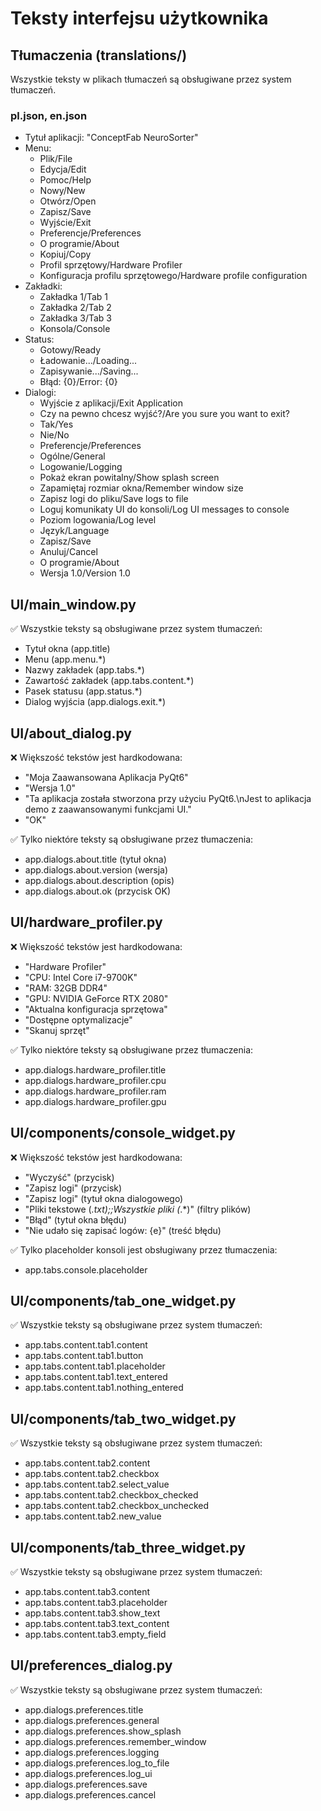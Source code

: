 # Teksty interfejsu użytkownika

## Tłumaczenia (translations/)

Wszystkie teksty w plikach tłumaczeń są obsługiwane przez system tłumaczeń.

### pl.json, en.json

- Tytuł aplikacji: "ConceptFab NeuroSorter"
- Menu:
  - Plik/File
  - Edycja/Edit
  - Pomoc/Help
  - Nowy/New
  - Otwórz/Open
  - Zapisz/Save
  - Wyjście/Exit
  - Preferencje/Preferences
  - O programie/About
  - Kopiuj/Copy
  - Profil sprzętowy/Hardware Profiler
  - Konfiguracja profilu sprzętowego/Hardware profile configuration
- Zakładki:
  - Zakładka 1/Tab 1
  - Zakładka 2/Tab 2
  - Zakładka 3/Tab 3
  - Konsola/Console
- Status:
  - Gotowy/Ready
  - Ładowanie.../Loading...
  - Zapisywanie.../Saving...
  - Błąd: {0}/Error: {0}
- Dialogi:
  - Wyjście z aplikacji/Exit Application
  - Czy na pewno chcesz wyjść?/Are you sure you want to exit?
  - Tak/Yes
  - Nie/No
  - Preferencje/Preferences
  - Ogólne/General
  - Logowanie/Logging
  - Pokaż ekran powitalny/Show splash screen
  - Zapamiętaj rozmiar okna/Remember window size
  - Zapisz logi do pliku/Save logs to file
  - Loguj komunikaty UI do konsoli/Log UI messages to console
  - Poziom logowania/Log level
  - Język/Language
  - Zapisz/Save
  - Anuluj/Cancel
  - O programie/About
  - Wersja 1.0/Version 1.0

## UI/main_window.py

✅ Wszystkie teksty są obsługiwane przez system tłumaczeń:

- Tytuł okna (app.title)
- Menu (app.menu.\*)
- Nazwy zakładek (app.tabs.\*)
- Zawartość zakładek (app.tabs.content.\*)
- Pasek statusu (app.status.\*)
- Dialog wyjścia (app.dialogs.exit.\*)

## UI/about_dialog.py

❌ Większość tekstów jest hardkodowana:

- "Moja Zaawansowana Aplikacja PyQt6"
- "Wersja 1.0"
- "Ta aplikacja została stworzona przy użyciu PyQt6.\nJest to aplikacja demo z zaawansowanymi funkcjami UI."
- "OK"

✅ Tylko niektóre teksty są obsługiwane przez tłumaczenia:

- app.dialogs.about.title (tytuł okna)
- app.dialogs.about.version (wersja)
- app.dialogs.about.description (opis)
- app.dialogs.about.ok (przycisk OK)

## UI/hardware_profiler.py

❌ Większość tekstów jest hardkodowana:

- "Hardware Profiler"
- "CPU: Intel Core i7-9700K"
- "RAM: 32GB DDR4"
- "GPU: NVIDIA GeForce RTX 2080"
- "Aktualna konfiguracja sprzętowa"
- "Dostępne optymalizacje"
- "Skanuj sprzęt"

✅ Tylko niektóre teksty są obsługiwane przez tłumaczenia:

- app.dialogs.hardware_profiler.title
- app.dialogs.hardware_profiler.cpu
- app.dialogs.hardware_profiler.ram
- app.dialogs.hardware_profiler.gpu

## UI/components/console_widget.py

❌ Większość tekstów jest hardkodowana:

- "Wyczyść" (przycisk)
- "Zapisz logi" (przycisk)
- "Zapisz logi" (tytuł okna dialogowego)
- "Pliki tekstowe (_.txt);;Wszystkie pliki (_.\*)" (filtry plików)
- "Błąd" (tytuł okna błędu)
- "Nie udało się zapisać logów: {e}" (treść błędu)

✅ Tylko placeholder konsoli jest obsługiwany przez tłumaczenia:

- app.tabs.console.placeholder

## UI/components/tab_one_widget.py

✅ Wszystkie teksty są obsługiwane przez system tłumaczeń:

- app.tabs.content.tab1.content
- app.tabs.content.tab1.button
- app.tabs.content.tab1.placeholder
- app.tabs.content.tab1.text_entered
- app.tabs.content.tab1.nothing_entered

## UI/components/tab_two_widget.py

✅ Wszystkie teksty są obsługiwane przez system tłumaczeń:

- app.tabs.content.tab2.content
- app.tabs.content.tab2.checkbox
- app.tabs.content.tab2.select_value
- app.tabs.content.tab2.checkbox_checked
- app.tabs.content.tab2.checkbox_unchecked
- app.tabs.content.tab2.new_value

## UI/components/tab_three_widget.py

✅ Wszystkie teksty są obsługiwane przez system tłumaczeń:

- app.tabs.content.tab3.content
- app.tabs.content.tab3.placeholder
- app.tabs.content.tab3.show_text
- app.tabs.content.tab3.text_content
- app.tabs.content.tab3.empty_field

## UI/preferences_dialog.py

✅ Wszystkie teksty są obsługiwane przez system tłumaczeń:

- app.dialogs.preferences.title
- app.dialogs.preferences.general
- app.dialogs.preferences.show_splash
- app.dialogs.preferences.remember_window
- app.dialogs.preferences.logging
- app.dialogs.preferences.log_to_file
- app.dialogs.preferences.log_ui
- app.dialogs.preferences.save
- app.dialogs.preferences.cancel

